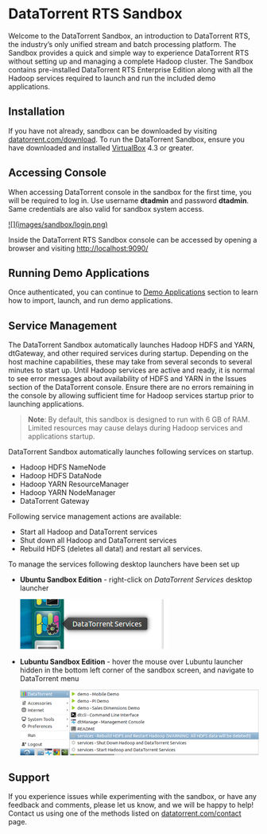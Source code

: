 DataTorrent RTS Sandbox
================================================================================

Welcome to the DataTorrent Sandbox, an introduction to DataTorrent RTS, the industry’s only unified stream and batch processing platform.  The Sandbox provides a quick and simple way to experience DataTorrent RTS without setting up and managing a complete Hadoop cluster.  The Sandbox contains pre-installed DataTorrent RTS Enterprise Edition along with all the Hadoop services required to launch and run the included demo applications.


Installation
--------------------------------------------------------------------------------

If you have not already, sandbox can be downloaded by visiting [datatorrent.com/download](https://www.datatorrent.com/download/).  To run the DataTorrent Sandbox, ensure you have downloaded and installed [VirtualBox](https://www.virtualbox.org/) 4.3 or greater.


Accessing Console
--------------------------------------------------------------------------------

When accessing DataTorrent console in the sandbox for the first time, you will be required to log in.  Use username **dtadmin** and password **dtadmin**.  Same credentials are also valid for sandbox system access.

<a href="http://localhost:9090/" target="\_blank">
![](images/sandbox/login.png)
</a>

Inside the DataTorrent RTS Sandbox console can be accessed by opening a browser and visiting <a href="http://localhost:9090/" target="\_blank">http://localhost:9090/</a>

Running Demo Applications
--------------------------------------------------------------------------------

Once authenticated, you can continue to [Demo Applications](demos.md) section to learn how to import, launch, and run demo applications.


Service Management <a name="service_management"></a>
--------------------------------------------------------------------------------

The DataTorrent Sandbox automatically launches Hadoop HDFS and YARN, dtGateway, and other required services during startup.  Depending on the host machine capabilities, these may take from several seconds to several minutes to start up.  Until Hadoop services are active and ready, it is normal to see error messages about availability of HDFS and YARN in the Issues section of the DataTorrent console.  Ensure there are no errors remaining in the console by allowing sufficient time for Hadoop services startup prior to launching applications.  

> **Note**: By default, this sandbox is designed to run with 6 GB of RAM.  Limited resources may cause delays during Hadoop services and applications startup.


DataTorrent Sandbox automatically launches following services on startup.

* Hadoop HDFS NameNode
* Hadoop HDFS DataNode
* Hadoop YARN ResourceManager
* Hadoop YARN NodeManager
* DataTorrent Gateway

Following service management actions are available:

*  Start all Hadoop and DataTorrent services
*  Shut down all Hadoop and DataTorrent services
*  Rebuild HDFS (deletes all data!) and restart all services.

To manage the services following desktop launchers have been set up

* **Ubuntu Sandbox Edition** - right-click on *DataTorrent Services* desktop launcher

    ![](images/sandbox/services.png)

* **Lubuntu Sandbox Edition** - hover the mouse over Lubuntu launcher hidden in the bottom left corner of the sandbox screen, and navigate to DataTorrent menu

    ![](images/sandbox/services_lubuntu.png)

Support
--------------------------------------------------------------------------------

If you experience issues while experimenting with the sandbox, or have any feedback and comments, please let us know, and we will be happy to help!  Contact us using one of the methods listed on [datatorrent.com/contact](https://www.datatorrent.com/contact/) page.
